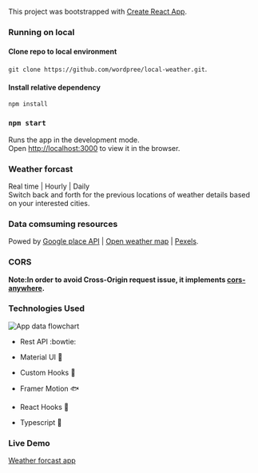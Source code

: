 This project was bootstrapped with [Create React App](https://github.com/facebook/create-react-app).

### Running on local

#### Clone repo to local environment

`git clone https://github.com/wordpree/local-weather.git`.

#### Install relative dependency

`npm install`

### `npm start`

Runs the app in the development mode.<br />
Open [http://localhost:3000](http://localhost:3000) to view it in the browser.

### Weather forcast

Real time | Hourly | Daily <br />
Switch back and forth for the previous locations of weather details based on your interested cities.

### Data comsuming resources

Powed by [Google place API](https://developers.google.com/places/web-service/overview) | [Open weather map](https://openweathermap.org/) | [Pexels](https://www.unsplash.com/).

### CORS

**Note:In order to avoid Cross-Origin request issue, it implements [cors-anywhere](https://cors-anywhere.herokuapp.com/).**

### Technologies Used

![App data flowchart](https://inspiring-weather.netlify.app/static/media/weather-flow.4e76cf26.jpg)

- Rest API :bowtie:

- Material UI :koala:

- Custom Hooks :dog:

- Framer Motion :fish:

- React Hooks :sunflower:

- Typescript :bear:

### Live Demo

[Weather forcast app](https://inspiring-weather.netlify.app/)

